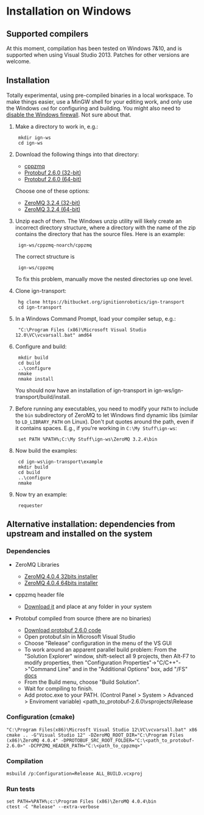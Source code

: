 # Installation on Windows

## Supported compilers

At this moment, compilation has been tested on Windows 7&10, and is supported
when using Visual Studio 2013. Patches for other versions are welcome.

## Installation

Totally experimental, using pre-compiled binaries in a local workspace.  To make things easier, use a MinGW shell for your editing work, and only use the
Windows `cmd` for configuring and building.  You might also need to [disable the Windows firewall](http://windows.microsoft.com/en-us/windows/turn-windows-firewall-on-off#turn-windows-firewall-on-off=windows-7).  Not sure about that.

1. Make a directory to work in, e.g.:

        mkdir ign-ws
        cd ign-ws

1. Download the following things into that directory:

    - [cppzmq](http://packages.osrfoundation.org/win32/deps/cppzmq-noarch.zip)
    - [Protobuf 2.6.0 (32-bit)](http://packages.osrfoundation.org/win32/deps/protobuf-2.6.0-win32-vc12.zip)
    - [Protobuf 2.6.0 (64-bit)](http://packages.osrfoundation.org/win32/deps/protobuf-2.6.0-win64-vc12.zip)

    Choose one of these options:

    - [ZeroMQ 3.2.4 (32-bit)](http://packages.osrfoundation.org/win32/deps/zeromq-3.2.4-x86.zip)
    - [ZeroMQ 3.2.4 (64-bit)](http://packages.osrfoundation.org/win32/deps/zeromq-3.2.4-amd64.zip)

1. Unzip each of them. The Windows unzip utility will likely create an incorrect directory structure, where a directory with the name of the zip contains the directory that has the source files. Here is an example:

        ign-ws/cppzmq-noarch/cppzmq

    The correct structure is

        ign-ws/cppzmq

    To fix this problem, manually move the nested directories up one level.

1. Clone ign-transport:

        hg clone https://bitbucket.org/ignitionrobotics/ign-transport
        cd ign-transport

1. In a Windows Command Prompt, load your compiler setup, e.g.:

        "C:\Program Files (x86)\Microsoft Visual Studio 12.0\VC\vcvarsall.bat" amd64

1. Configure and build:


        mkdir build
	    cd build
        ..\configure
        nmake
        nmake install


    You should now have an installation of ign-transport in ign-ws/ign-transport/build/install.

1. Before running any executables, you need to modify your `PATH` to include the `bin` subdirectory of ZeroMQ to let Windows find dynamic libs (similar to `LD_LIBRARY_PATH` on Linux).  Don't put quotes around the path, even if it contains spaces.  E.g., if you're working in `C:\My Stuff\ign-ws`:

        set PATH %PATH%;C:\My Stuff\ign-ws\ZeroMQ 3.2.4\bin

1. Now build the examples:

        cd ign-ws\ign-transport\example
        mkdir build
        cd build
        ..\configure
        nmake

1. Now try an example:

        requester

## Alternative installation: dependencies from upstream and installed on the system

### Dependencies

 - ZeroMQ Libraries
    - [ZeroMQ 4.0.4 32bits installer](http://miru.hk/archive/ZeroMQ-4.0.4~miru1.0-x86.exe)
    - [ZeroMQ 4.0.4 64bits installer](http://miru.hk/archive/ZeroMQ-4.0.4~miru1.0-x64.exe)

 - cppzmq header file
    - [Download it](https://github.com/zeromq/cppzmq) and place at any folder in your system

 - Protobuf compiled from source (there are no binaries)
    - [Download protobuf 2.6.0 code](https://protobuf.googlecode.com/svn/rc/protobuf-2.6.0.zip)
    - Open protobuf.sln in Microsoft Visual Studio
    - Choose "Release" configuration in the menu of the VS GUI
    - To work around an apparent parallel build problem: From the "Solution Explorer" window, shift-select all 9 projects, then Alt-F7 to modify properties, then "Configuration Properties"->"C/C++"->"Command Line" and in the "Additional Options" box, add "/FS" [docs](http://msdn.microsoft.com/en-us/library/dn502518.aspx)
    - From the Build menu, choose "Build Solution".
    - Wait for compiling to finish.
    - Add protoc.exe to your PATH. (Control Panel > System > Advanced > Enviroment variable)
      <path_to_protobuf-2.6.0\vsprojects\Release

### Configuration (cmake)

    "C:\Program Files(x86)\Microsft Visual Studio 12\VC\vcvarsall.bat" x86
    cmake .. -G"Visual Studio 12" -DZeroMQ_ROOT_DIR="C:\Program Files (x86)\ZeroMQ 4.0.4" -DPROTOBUF_SRC_ROOT_FOLDER="C:\<path_to_protobuf-2.6.0>" -DCPPZMQ_HEADER_PATH="C:\<path_to_cppzmq>"

### Compilation

    msbuild /p:Configuration=Release ALL_BUILD.vcxproj

### Run tests

    set PATH=%PATH%;c:\Program Files (x86)\ZeroMQ 4.0.4\bin
    ctest -C "Release" --extra-verbose
